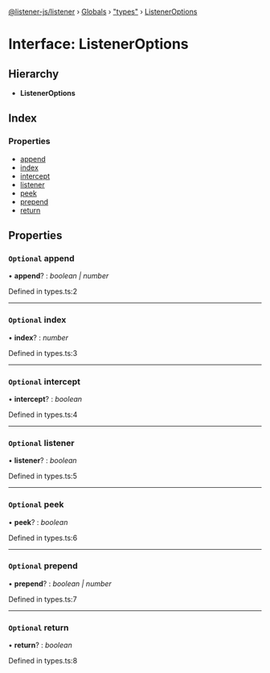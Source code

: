 [@listener-js/listener](../README.md) › [Globals](../globals.md) › ["types"](../modules/_types_.md) › [ListenerOptions](_types_.listeneroptions.md)

# Interface: ListenerOptions

## Hierarchy

* **ListenerOptions**

## Index

### Properties

* [append](_types_.listeneroptions.md#optional-append)
* [index](_types_.listeneroptions.md#optional-index)
* [intercept](_types_.listeneroptions.md#optional-intercept)
* [listener](_types_.listeneroptions.md#optional-listener)
* [peek](_types_.listeneroptions.md#optional-peek)
* [prepend](_types_.listeneroptions.md#optional-prepend)
* [return](_types_.listeneroptions.md#optional-return)

## Properties

### `Optional` append

• **append**? : *boolean | number*

Defined in types.ts:2

___

### `Optional` index

• **index**? : *number*

Defined in types.ts:3

___

### `Optional` intercept

• **intercept**? : *boolean*

Defined in types.ts:4

___

### `Optional` listener

• **listener**? : *boolean*

Defined in types.ts:5

___

### `Optional` peek

• **peek**? : *boolean*

Defined in types.ts:6

___

### `Optional` prepend

• **prepend**? : *boolean | number*

Defined in types.ts:7

___

### `Optional` return

• **return**? : *boolean*

Defined in types.ts:8
